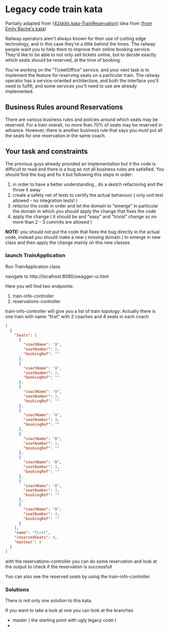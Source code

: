 # Legacy code train kata

Partially adapted from 
([42skills kata-TrainReservation](https://github.com/42skillz/kata-TrainReservation)) 
 idea from ([from Emily Bache's kata](https://github.com/emilybache/KataTrainReservation))

Railway operators aren't always known for their use of cutting edge technology, and in this case they're a little behind the times. The railway people want you to help them to improve their online booking service. They'd like to be able to not only sell tickets online, but to decide exactly which seats should be reserved, at the time of booking.

You're working on the "TicketOffice" service, and your next task is to implement the feature for 
reserving seats on a particular train. The railway operator has a service-oriented architecture, 
and both the interface you'll need to fulfill, and some services you'll need to use are already implemented.  


## Business Rules around Reservations

There are various business rules and policies around which seats may be reserved. For a train 
overall, no more than 70% of seats may be reserved in advance. However, there is another business
 rule that says you _must_ put all the seats for one reservation in the same coach.  
 
## Your task and constraints 

The previous guys already provided an implementation but it the code is difficult to read and there 
is a bug so not all business rules are satisfied.
You should find the bug and fix it but following this steps in order: 

1. in order to have a better understanding , do a sketch refactoring and the throw it away
2. create a safety net of tests to certify the actual behaviuor ( only unit test allowed - no 
integration tests! )
3. refactor the code in order and let the domain to "emerge" in particular the domain in which you 
should apply the change that fixes the code
4. apply the change ( it should be and "easy" and "trivial" change so no more than 2 - 3 commits 
are allowed )

**NOTE:** you should not put the code that fixes the bug directly in the actual code, instead you 
should make a new ( missing domain ) to emerge in new class and then apply the change mainly on 
this new classes  






### launch TrainApplication

Run TrainApplication class

navigate to http://localhost:8080/swagger-ui.html 

Here you will find two endpoints:


1. train-info-controller 
2. reservations-controller


train-info-controller will give you a list of train topology:
Actually there is one train with name "first" with 2 coaches and 4 seats in each coach
 
```json
[
  {
    "Seats": [
      {
        "coachName": "A",
        "seatNumber": 1,
        "bookingRef": ""
      },
      {
        "coachName": "A",
        "seatNumber": 2,
        "bookingRef": ""
      },
      {
        "coachName": "A",
        "seatNumber": 3,
        "bookingRef": ""
      },
      {
        "coachName": "A",
        "seatNumber": 4,
        "bookingRef": ""
      },
      {
        "coachName": "B",
        "seatNumber": 1,
        "bookingRef": ""
      },
      {
        "coachName": "B",
        "seatNumber": 2,
        "bookingRef": ""
      },
      {
        "coachName": "B",
        "seatNumber": 3,
        "bookingRef": ""
      },
      {
        "coachName": "B",
        "seatNumber": 4,
        "bookingRef": ""
      }
    ],
    "name": "first",
    "reservedSeats": 0,
    "maxSeat": 8
  }
]
```

with the reservations-controller you can do some reservation and look at the output to check if 
the reservation is successfull

Yuo can also see the reserved seats by using the train-info-controller.

### Solutions

There is not only one solution to this kata.

If you want to take a look at one you can look at the branches

- master  ( the starting point with ugly legacy code )
- 








